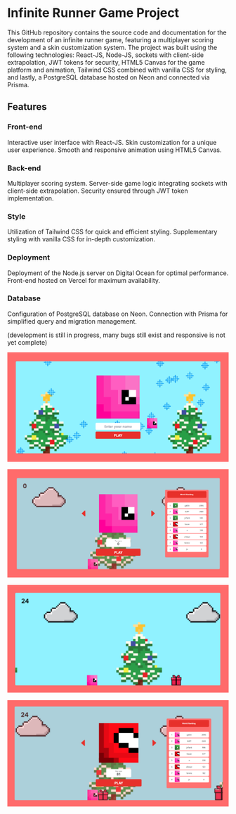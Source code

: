# Infinite Runner Game Project

This GitHub repository contains the source code and documentation for the development of an infinite runner game, featuring a multiplayer scoring system and a skin customization system. The project was built using the following technologies: React-JS, Node-JS, sockets with client-side extrapolation, JWT tokens for security, HTML5 Canvas for the game platform and animation, Tailwind CSS combined with vanilla CSS for styling, and lastly, a PostgreSQL database hosted on Neon and connected via Prisma.


## Features

### Front-end

Interactive user interface with React-JS.
Skin customization for a unique user experience.
Smooth and responsive animation using HTML5 Canvas.

### Back-end

Multiplayer scoring system.
Server-side game logic integrating sockets with client-side extrapolation.
Security ensured through JWT token implementation.

### Style

Utilization of Tailwind CSS for quick and efficient styling.
Supplementary styling with vanilla CSS for in-depth customization.

### Deployment

Deployment of the Node.js server on Digital Ocean for optimal performance.
Front-end hosted on Vercel for maximum availability.

### Database

Configuration of PostgreSQL database on Neon.
Connection with Prisma for simplified query and migration management.

(development is still in progress, many bugs still exist and responsive is not yet complete)

![al-text](pictures/1.PNG)

![al-text](pictures/2.PNG)

![al-text](pictures/3.PNG)

![al-text](pictures/4.PNG)
